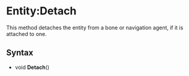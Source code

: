 # Entity:Detach

This method detaches the entity from a bone or navigation agent, if it is attached to one.

## Syntax

- void **Detach**()

